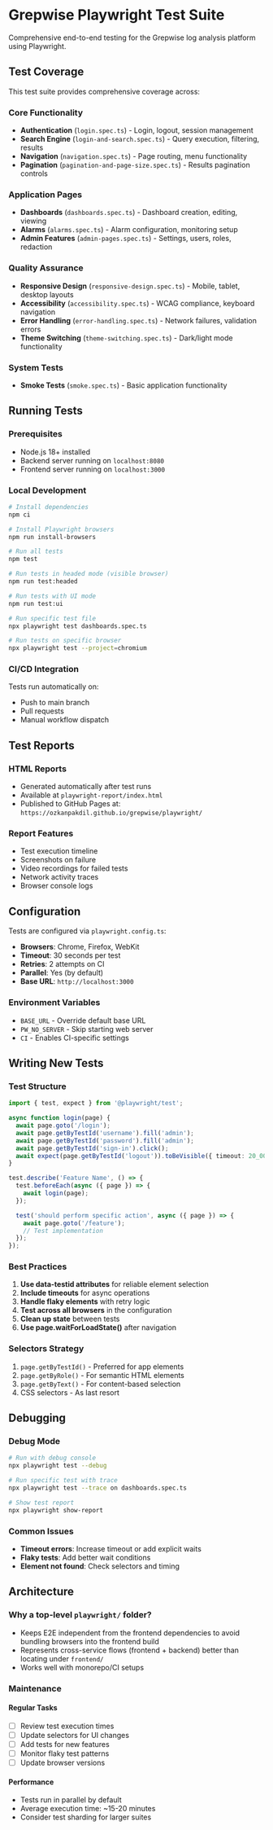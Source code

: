 # Grepwise Playwright Test Suite

Comprehensive end-to-end testing for the Grepwise log analysis platform using Playwright.

## Test Coverage

This test suite provides comprehensive coverage across:

### Core Functionality
- **Authentication** (`login.spec.ts`) - Login, logout, session management
- **Search Engine** (`login-and-search.spec.ts`) - Query execution, filtering, results
- **Navigation** (`navigation.spec.ts`) - Page routing, menu functionality
- **Pagination** (`pagination-and-page-size.spec.ts`) - Results pagination controls

### Application Pages
- **Dashboards** (`dashboards.spec.ts`) - Dashboard creation, editing, viewing
- **Alarms** (`alarms.spec.ts`) - Alarm configuration, monitoring setup
- **Admin Features** (`admin-pages.spec.ts`) - Settings, users, roles, redaction

### Quality Assurance
- **Responsive Design** (`responsive-design.spec.ts`) - Mobile, tablet, desktop layouts
- **Accessibility** (`accessibility.spec.ts`) - WCAG compliance, keyboard navigation
- **Error Handling** (`error-handling.spec.ts`) - Network failures, validation errors
- **Theme Switching** (`theme-switching.spec.ts`) - Dark/light mode functionality

### System Tests
- **Smoke Tests** (`smoke.spec.ts`) - Basic application functionality

## Running Tests

### Prerequisites
- Node.js 18+ installed
- Backend server running on `localhost:8080`
- Frontend server running on `localhost:3000`

### Local Development
```bash
# Install dependencies
npm ci

# Install Playwright browsers
npm run install-browsers

# Run all tests
npm test

# Run tests in headed mode (visible browser)
npm run test:headed

# Run tests with UI mode
npm run test:ui

# Run specific test file
npx playwright test dashboards.spec.ts

# Run tests on specific browser
npx playwright test --project=chromium
```

### CI/CD Integration
Tests run automatically on:
- Push to main branch
- Pull requests
- Manual workflow dispatch

## Test Reports

### HTML Reports
- Generated automatically after test runs
- Available at `playwright-report/index.html`
- Published to GitHub Pages at: `https://ozkanpakdil.github.io/grepwise/playwright/`

### Report Features
- Test execution timeline
- Screenshots on failure
- Video recordings for failed tests
- Network activity traces
- Browser console logs

## Configuration

Tests are configured via `playwright.config.ts`:

- **Browsers**: Chrome, Firefox, WebKit
- **Timeout**: 30 seconds per test
- **Retries**: 2 attempts on CI
- **Parallel**: Yes (by default)
- **Base URL**: `http://localhost:3000`

### Environment Variables
- `BASE_URL` - Override default base URL
- `PW_NO_SERVER` - Skip starting web server
- `CI` - Enables CI-specific settings

## Writing New Tests

### Test Structure
```typescript
import { test, expect } from '@playwright/test';

async function login(page) {
  await page.goto('/login');
  await page.getByTestId('username').fill('admin');
  await page.getByTestId('password').fill('admin');
  await page.getByTestId('sign-in').click();
  await expect(page.getByTestId('logout')).toBeVisible({ timeout: 20_000 });
}

test.describe('Feature Name', () => {
  test.beforeEach(async ({ page }) => {
    await login(page);
  });

  test('should perform specific action', async ({ page }) => {
    await page.goto('/feature');
    // Test implementation
  });
});
```

### Best Practices
1. **Use data-testid attributes** for reliable element selection
2. **Include timeouts** for async operations
3. **Handle flaky elements** with retry logic
4. **Test across all browsers** in the configuration
5. **Clean up state** between tests
6. **Use page.waitForLoadState()** after navigation

### Selectors Strategy
1. `page.getByTestId()` - Preferred for app elements
2. `page.getByRole()` - For semantic HTML elements  
3. `page.getByText()` - For content-based selection
4. CSS selectors - As last resort

## Debugging

### Debug Mode
```bash
# Run with debug console
npx playwright test --debug

# Run specific test with trace
npx playwright test --trace on dashboards.spec.ts

# Show test report
npx playwright show-report
```

### Common Issues
- **Timeout errors**: Increase timeout or add explicit waits
- **Flaky tests**: Add better wait conditions
- **Element not found**: Check selectors and timing

## Architecture

### Why a top-level `playwright/` folder?
- Keeps E2E independent from the frontend dependencies to avoid bundling browsers into the frontend build
- Represents cross-service flows (frontend + backend) better than locating under `frontend/`
- Works well with monorepo/CI setups

### Maintenance

#### Regular Tasks
- [ ] Review test execution times
- [ ] Update selectors for UI changes
- [ ] Add tests for new features
- [ ] Monitor flaky test patterns
- [ ] Update browser versions

#### Performance
- Tests run in parallel by default
- Average execution time: ~15-20 minutes
- Consider test sharding for larger suites
